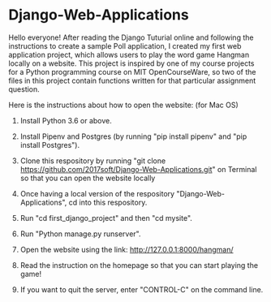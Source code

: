 # Django-Web-Applications
Hello everyone! After reading the Django Tuturial online and following the instructions to create a sample Poll application, 
I created my first web application project, which allows users to play the word game Hangman locally on a website. This project is inspired by one of my course projects for a Python programming course on MIT OpenCourseWare, so two of the files in this project contain functions written for that particular assignment question.

Here is the instructions about how to open the website: (for Mac OS)

1. Install Python 3.6 or above.

2. Install Pipenv and Postgres (by running "pip install pipenv" and "pip install Postgres").

3. Clone this respository by running "git clone https://github.com/2017soft/Django-Web-Applications.git" on Terminal so that
   you can open the website locally

4. Once having a local version of the respository "Django-Web-Applications", cd into this respository.

5. Run "cd first_django_project" and then "cd mysite".

6. Run "Python manage.py runserver".

7. Open the website using the link: http://127.0.0.1:8000/hangman/

8. Read the instruction on the homepage so that you can start playing the game!

9. If you want to quit the server, enter "CONTROL-C" on the command line.

